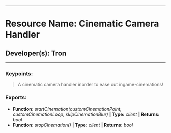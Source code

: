 ***
# Resource Name: Cinematic Camera Handler
## Developer(s): Tron
***

### Keypoints:
> A cinematic camera handler inorder to ease out ingame-cinemations!

### Exports:
  - **Function:** _startCinemation(customCinemationPoint, customCinemationLoop, skipCinemationBlur)_ **| Type:** _client_ **| Returns:** _bool_
  - **Function:** _stopCinemation()_ **| Type:** _client_ **| Returns:** _bool_